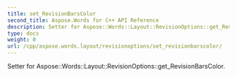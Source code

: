 ```yaml
---
title: set_RevisionBarsColor
second_title: Aspose.Words for C++ API Reference
description: Setter for Aspose::Words::Layout::RevisionOptions::get_RevisionBarsColor. 
type: docs
weight: 0
url: /cpp/aspose.words.layout/revisionoptions/set_revisionbarscolor/
---
```


Setter for Aspose::Words::Layout::RevisionOptions::get_RevisionBarsColor. 

